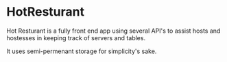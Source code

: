 # HotResturant
Hot Resturant is a fully front end app using several API's to assist hosts and hostesses in keeping track of servers and tables.

It uses semi-permenant storage for simplicity's sake.
